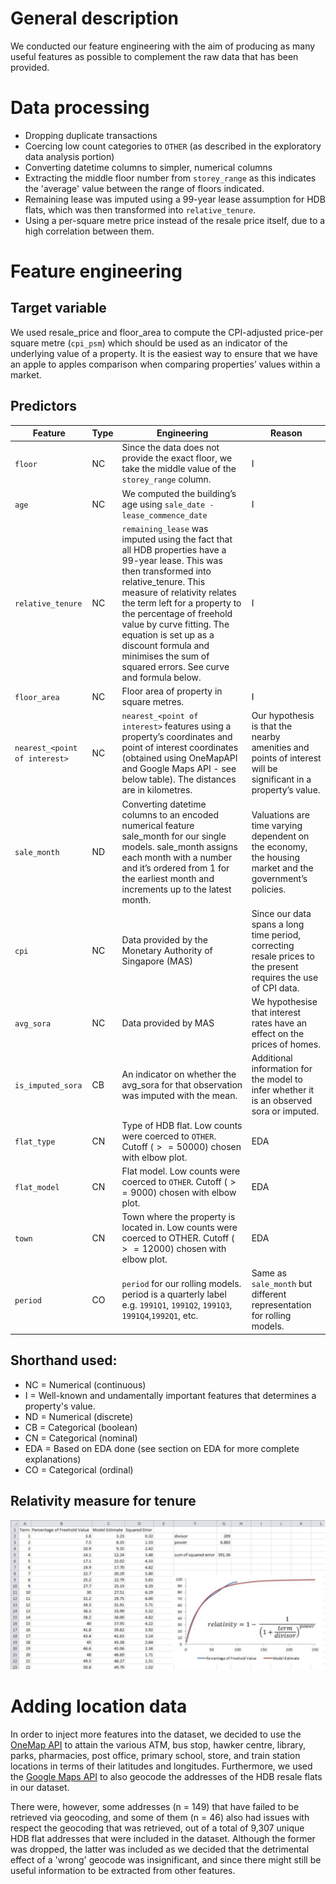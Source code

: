 # General description
We conducted our feature engineering with the aim of producing as many useful features as possible to complement the raw data that has been provided. 

# Data processing
* Dropping duplicate transactions
* Coercing low count categories to `OTHER` (as described in the exploratory data analysis portion)
* Converting datetime columns to simpler, numerical columns
* Extracting the middle floor number from `storey_range` as this indicates the 'average' value between the range of floors indicated.
* Remaining lease was imputed using a 99-year lease assumption for HDB flats, which was then transformed into `relative_tenure`.
* Using a per-square metre price instead of the resale price itself, due to a high correlation between them.

# Feature engineering

## Target variable
We used resale_price and floor_area to compute the CPI-adjusted price-per square metre (`cpi_psm`) which should be used as an indicator of the underlying value of a property. It is the easiest way to ensure that we have an apple to apples comparison when comparing properties’ values within a market. 

## Predictors
| Feature | Type | Engineering | Reason |
|---------|------|-------------|--------|
| `floor` | NC | Since the data does not provide the exact floor, we take the middle value of the `storey_range` column. | I |
| `age`   | NC | We computed the building’s age using `sale_date - lease_commence_date` | I |
| `relative_tenure` | NC | `remaining_lease` was imputed using the fact that all HDB properties have a 99-year lease. This was then transformed into relative_tenure. This measure of relativity relates the term left for a property to the percentage of freehold value by curve fitting. The equation is set up as a discount formula and minimises the sum of squared errors. See curve and formula below. | I |
| `floor_area` | NC | Floor area of property in square metres. | I |
| `nearest_<point of interest>` | NC | `nearest_<point of interest>` features using a property’s coordinates and point of interest coordinates (obtained using OneMapAPI and Google Maps API - see below table). The distances are in kilometres. | Our hypothesis is that the nearby amenities and points of interest will be significant in a property’s value. |
| `sale_month` | ND | Converting datetime columns to an encoded numerical feature sale_month for our single models. sale_month assigns each month with a number and it’s ordered from 1 for the earliest month and increments up to the latest month. | Valuations are time varying dependent on the economy, the housing market and the government’s policies. |
| `cpi` | NC | Data provided by the Monetary Authority of Singapore (MAS) | Since our data spans a long time period, correcting resale prices to the present requires the use of CPI data. |
| `avg_sora` | NC | Data provided by MAS | We hypothesise that interest rates have an effect on the prices of homes. | 
| `is_imputed_sora` | CB | An indicator on whether the avg_sora for that observation was imputed with the mean. | Additional information for the model to infer whether it is an observed sora or imputed. |
| `flat_type` | CN | Type of HDB flat. Low counts were coerced to `OTHER`. Cutoff ($>= 50000$) chosen with elbow plot. | EDA | 
| `flat_model` | CN | Flat model. Low counts were coerced to `OTHER`. Cutoff ($>= 9000$) chosen with elbow plot. | EDA |
| `town` | CN | Town where the property is located in. Low counts were coerced to OTHER. Cutoff ($>= 12000$) chosen with elbow plot. | EDA | 
| `period` | CO | `period` for our rolling models. period is a quarterly label e.g. `1991Q1`, `1991Q2`, `1991Q3`, `1991Q4`,`1992Q1`, etc. | Same as `sale_month` but different representation for rolling models. |

## Shorthand used:

* NC = Numerical (continuous)
* I = Well-known and undamentally important features that determines a property's value.
* ND = Numerical (discrete)
* CB = Categorical (boolean)
* CN = Categorical (nominal)
* EDA = Based on EDA done (see section on EDA for more complete explanations)
* CO = Categorical (ordinal)

## Relativity measure for tenure
![relativity-measure.jpg](relativity-measure.jpg)

# Adding location data
In order to inject more features into the dataset, we decided to use the [OneMap API](https://www.onemap.gov.sg/docs/) to attain the various ATM, bus stop, hawker centre, library, parks, pharmacies, post office, primary school, store, and train station locations in terms of their latitudes and longitudes. Furthermore, we used the [Google Maps API](https://developers.google.com/maps/documentation) to also geocode the addresses of the HDB resale flats in our dataset. 

There were, however, some addresses (n = 149) that have failed to be retrieved via geocoding, and some of them (n = 46) also had issues with respect the geocoding that was retrieved, out of a total of 9,307 unique HDB flat addresses that were included in the dataset. Although the former was dropped, the latter was included as we decided that the detrimental effect of a 'wrong' geocode was insignificant, and since there might still be useful information to be extracted from other features.